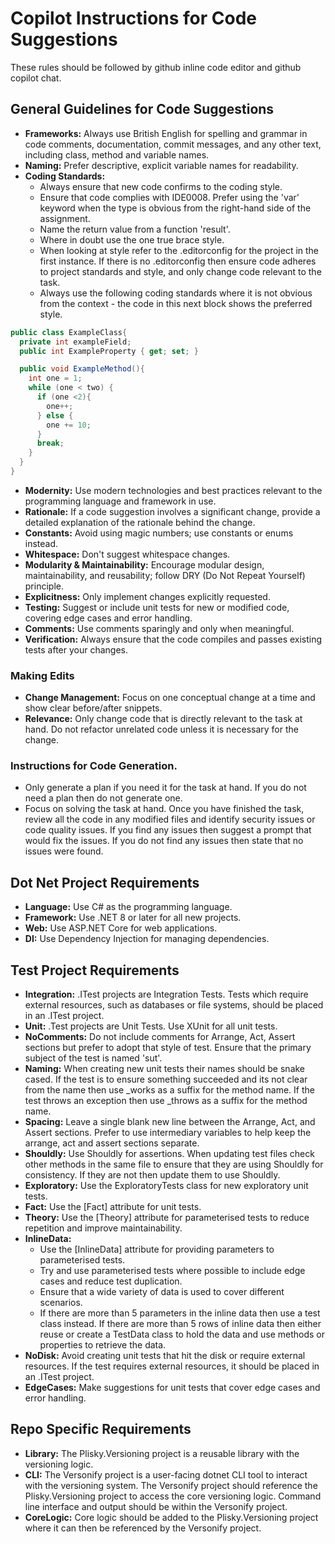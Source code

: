 # Copilot Instructions for Code Suggestions
These rules should be followed by github inline code editor and github copilot chat.

## General Guidelines for Code Suggestions
- **Frameworks:** Always use British English for spelling and grammar in code comments, documentation, commit messages, and any other text, including class, method and variable names.
- **Naming:** Prefer descriptive, explicit variable names for readability.
- **Coding Standards:**
    - Always ensure that new code confirms to the coding style.
    - Ensure that code complies with IDE0008. Prefer using the 'var' keyword when the type is obvious from the right-hand side of the assignment.
    - Name the return value from a function 'result'.
    - Where in doubt use the one true brace style.
    - When looking at style refer to the .editorconfig for the project in the first instance. If there is no .editorconfig then ensure code adheres to project standards and style, and only change code relevant to the task.
    - Always use the following coding standards where it is not obvious from the context - the code in this next block shows the preferred style.  
    
```csharp
public class ExampleClass{
  private int exampleField;
  public int ExampleProperty { get; set; }

  public void ExampleMethod(){
    int one = 1;
    while (one < two) {
      if (one <2){ 
        one++;
      } else {
        one += 10;
      }
      break;
    }
  }
}
```

- **Modernity:** Use modern technologies and best practices relevant to the programming language and framework in use.
- **Rationale:** If a code suggestion involves a significant change, provide a detailed explanation of the rationale behind the change.
- **Constants:** Avoid using magic numbers; use constants or enums instead.
- **Whitespace:** Don't suggest whitespace changes.
- **Modularity & Maintainability:** Encourage modular design, maintainability, and reusability; follow DRY (Do Not Repeat Yourself) principle.
- **Explicitness:** Only implement changes explicitly requested.
- **Testing:** Suggest or include unit tests for new or modified code, covering edge cases and error handling.
- **Comments:** Use comments sparingly and only when meaningful.
- **Verification:** Always ensure that the code compiles and passes existing tests after your changes.

### Making Edits
- **Change Management:** Focus on one conceptual change at a time and show clear before/after snippets.
- **Relevance:** Only change code that is directly relevant to the task at hand. Do not refactor unrelated code unless it is necessary for the change.

###  Instructions for Code Generation.
- Only generate a plan if you need it for the task at hand. If you do not need a plan then do not generate one.  
- Focus on solving the task at hand. Once you have finished the task, review all the code in any modified files and identify security issues or code quality issues. If you find any issues then suggest a prompt that
would fix the issues. If you do not find any issues then state that no issues were found.


## Dot Net Project Requirements
- **Language:** Use C# as the programming language.
- **Framework:** Use .NET 8 or later for all new projects.
- **Web:** Use ASP.NET Core for web applications.
- **DI:** Use Dependency Injection for managing dependencies.

## Test Project Requirements
- **Integration:** .ITest projects are Integration Tests.  Tests which require external resources, such as databases or file systems, should be placed in an .ITest project.
- **Unit:** .Test projects are Unit Tests.  Use XUnit for all unit tests.
- **NoComments:** Do not include comments for Arrange, Act, Assert sections but prefer to adopt that style of test.  Ensure that the primary subject of the test is named 'sut'. 
- **Naming:** When creating new unit tests their names should be snake cased.  If the test is to ensure something succeeded and its not clear from the name then use _works as a suffix for the method name.  If the test throws an exception then use _throws as a suffix for the method name.
- **Spacing:** Leave a single blank new line between the Arrange, Act, and Assert sections.  Prefer to use intermediary variables to help keep the arrange, act and assert sections separate.
- **Shouldly:** Use Shouldly for assertions.  When updating test files check other methods in the same file to ensure that they are using Shouldly for consistency.  If they are not then update them to use Shouldly.
- **Exploratory:** Use the ExploratoryTests class for new exploratory unit tests.
- **Fact:** Use the [Fact] attribute for unit tests.
- **Theory:** Use the [Theory] attribute for parameterised tests to reduce repetition and improve maintainability.
- **InlineData:**
    - Use the [InlineData] attribute for providing parameters to parameterised tests.
    - Try and use parameterised tests where possible to include edge cases and reduce test duplication.
    - Ensure that a wide variety of data is used to cover different scenarios.
    - If there are more than 5 parameters in the inline data then use a test class instead. If there are more than 5 rows of inline data then either reuse or create a TestData class to hold the data and use methods or properties to retrieve the data.
- **NoDisk:** Avoid creating unit tests that hit the disk or require external resources.  If the test requires external resources, it should be placed in an .ITest project.
- **EdgeCases:** Make suggestions for unit tests that cover edge cases and error handling.

## Repo Specific Requirements
- **Library:** The Plisky.Versioning project is a reusable library with the versioning logic.
- **CLI:** The Versonify project is a user-facing dotnet CLI tool to interact with the versioning system.  The Versonify project should reference the Plisky.Versioning project to access the core versioning logic. Command line interface and output should be within the Versonify project.
- **CoreLogic:** Core logic should be added to the Plisky.Versioning project where it can then be referenced by the Versonify project.